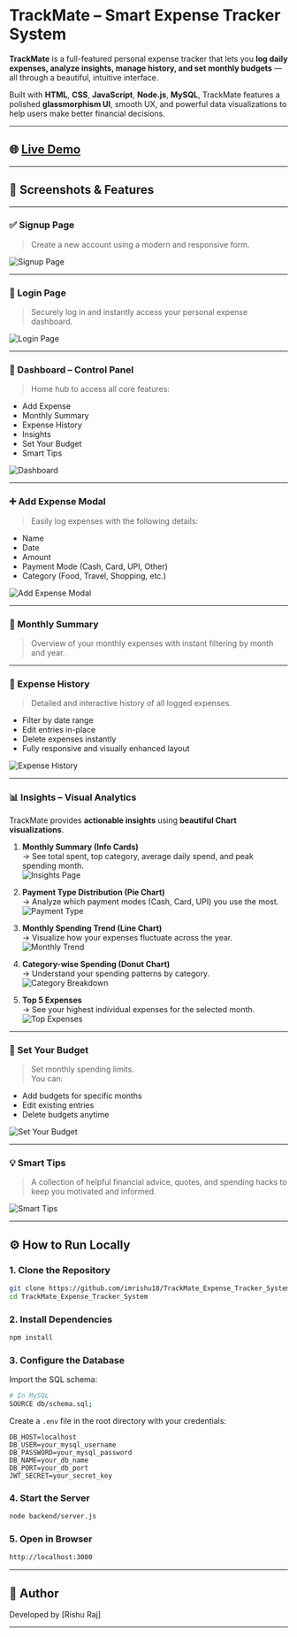 #  TrackMate – Smart Expense Tracker System

**TrackMate** is a full-featured personal expense tracker that lets you **log daily expenses, analyze insights, manage history, and set monthly budgets** — all through a beautiful, intuitive interface.

Built with **HTML**, **CSS**, **JavaScript**, **Node.js**, **MySQL**, TrackMate features a polished **glassmorphism UI**, smooth UX, and powerful data visualizations to help users make better financial decisions.

---

## 🌐 [Live Demo](https://trackmate-smart-expense-tracker.netlify.app)

---

## 📸 Screenshots & Features

---

### ✅ Signup Page  
> Create a new account using a modern and responsive form.

![Signup Page](public/assets/screenshots/SignupPage.png)

---

### 🔑 Login Page  
> Securely log in and instantly access your personal expense dashboard.

![Login Page](public/assets/screenshots/LoginPage.png)

---

### 🧭 Dashboard – Control Panel  
> Home hub to access all core features:
- Add Expense  
- Monthly Summary  
- Expense History  
- Insights  
- Set Your Budget 
- Smart Tips  

![Dashboard](public/assets/screenshots/DashBoardPage.png)

---

### ➕ Add Expense Modal  
> Easily log expenses with the following details:
- Name  
- Date  
- Amount  
- Payment Mode (Cash, Card, UPI, Other)  
- Category (Food, Travel, Shopping, etc.)

![Add Expense Modal](public/assets/screenshots/AddExpenseModal.png)

---

### 📆 Monthly Summary  
> Overview of your monthly expenses with instant filtering by month and year.

---

### 📂 Expense History  
> Detailed and interactive history of all logged expenses.
- Filter by date range  
- Edit entries in-place  
- Delete expenses instantly  
- Fully responsive and visually enhanced layout

![Expense History](public/assets/screenshots/ExpenseHistory.png)

---

### 📊 Insights – Visual Analytics

TrackMate provides **actionable insights** using **beautiful Chart visualizations**.

1. **Monthly Summary (Info Cards)**  
   → See total spent, top category, average daily spend, and peak spending month.  
   ![Insights Page](public/assets/screenshots/InsightsPage.png)

2. **Payment Type Distribution (Pie Chart)**  
   → Analyze which payment modes (Cash, Card, UPI) you use the most.  
   ![Payment Type](public/assets/screenshots/PaymentTypeDistribution.png)

3. **Monthly Spending Trend (Line Chart)**  
   → Visualize how your expenses fluctuate across the year.  
   ![Monthly Trend](public/assets/screenshots/MonthlyTrendOverview.png)

4. **Category-wise Spending (Donut Chart)**  
   → Understand your spending patterns by category.  
   ![Category Breakdown](public/assets/screenshots/CategoryBreakdown.png)

5. **Top 5 Expenses**  
   → See your highest individual expenses for the selected month.  
   ![Top Expenses](public/assets/screenshots/TopExpenses.png)

---

### 🧮 Set Your Budget 
> Set monthly spending limits.  
You can:
- Add budgets for specific months  
- Edit existing entries  
- Delete budgets anytime  

![Set Your Budget](public/assets/screenshots/SetYourBudget.png)

---

### 💡 Smart Tips  
> A collection of helpful financial advice, quotes, and spending hacks to keep you motivated and informed.

![Smart Tips](public/assets/screenshots/SmartTips.png)

---

## ⚙️ How to Run Locally

### 1. Clone the Repository
```bash
git clone https://github.com/imrishu18/TrackMate_Expense_Tracker_System
cd TrackMate_Expense_Tracker_System
```

### 2. Install Dependencies
```bash
npm install
```

### 3. Configure the Database
Import the SQL schema:
```bash
# In MySQL
SOURCE db/schema.sql;
```

Create a `.env` file in the root directory with your credentials:
```env
DB_HOST=localhost
DB_USER=your_mysql_username
DB_PASSWORD=your_mysql_password
DB_NAME=your_db_name
DB_PORT=your_db_port
JWT_SECRET=your_secret_key
```

### 4. Start the Server
```bash
node backend/server.js
```

### 5. Open in Browser
```bash
http://localhost:3000
```
---

## 👤 Author

Developed by [Rishu Raj]  

---

